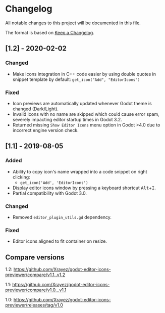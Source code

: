 # Changelog

All notable changes to this project will be documented in this file.

The format is based on [Keep a Changelog](http://keepachangelog.com/en/1.0.0/).

## [1.2] - 2020-02-02

### Changed

- Make icons integration in C++ code easier by using double quotes in snippet 
  template by default: `get_icon("Add", "EditorIcons")`

### Fixed

- Icon previews are automatically updated whenever Godot theme is changed (Dark/Light).
- Invalid icons with no name are skipped which could cause error spam, severely impacting editor startup times in Godot 3.2.
- Returned missing `Show Editor Icons` menu option in Godot >4.0 due to incorrect engine version check.

## [1.1] - 2019-08-05

### Added

- Ability to copy icon's name wrapped into a code snippet on right clicking:
    - `get_icon('Add', 'EditorIcons')`
- Display editor icons window by pressing a keyboard shortcut <kbd>Alt</kbd>+<kbd>I</kbd>.
- Partial compatibility with Godot 3.0.

### Changed

- Removed `editor_plugin_utils.gd` dependency.

### Fixed

- Editor icons aligned to fit container on resize.

## Compare versions

1.2: https://github.com/Xrayez/godot-editor-icons-previewer/compare/v1.1..v1.2

1.1: https://github.com/Xrayez/godot-editor-icons-previewer/compare/v1.0...v1.1

1.0: https://github.com/Xrayez/godot-editor-icons-previewer/releases/tag/v1.0